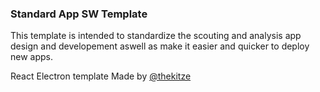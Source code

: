 ### Standard App SW Template
This template is intended to standardize the scouting and analysis app design and developement aswell as make it easier and quicker to deploy new apps.


React Electron template Made by [@thekitze](https://twitter.com/thekitze)  
